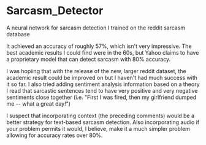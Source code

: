 # Sarcasm_Detector
A neural network for sarcasm detection I trained on the reddit sarcasm database

It achieved an accuracy of roughly 57%, which isn't very impressive. The best academic results I could find were in the 60s, but Yahoo claims to have a proprietary model that can detect sarcasm with 80% accuracy.

I was hopiing that with the release of the new, larger reddit dataset, the academic result could be improved on but I haven't had much success with it so far. I also tried adding sentiment analysis information based on a theory I read that sarcastic sentences tend to have  very positive and very negative sentiments close together (i.e. "First I was fired, then my girlfriend dumped me -- what a great day!")

I suspect that incorporating context (the preceding comments) would be a better strategy for text-based sarcasm detection. Also incorporating audio if your problem permits it would, I believe, make it a much simpler problem allowing for accuracy rates over 80%.
